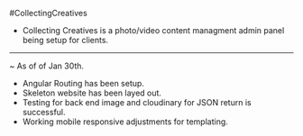 #CollectingCreatives

- Collecting Creatives is a photo/video content managment admin panel being setup for clients.

----------------------------------------------------------------

~ As of of Jan 30th. 

- Angular Routing has been setup.
- Skeleton website has been layed out.
- Testing for back end image and cloudinary for JSON return is successful.
- Working mobile responsive adjustments for templating.